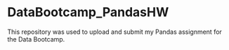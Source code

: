 # DataBootcamp_PandasHW
This repository was used to upload and submit my Pandas assignment for the Data Bootcamp.
